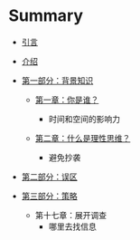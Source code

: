 # Summary

* [引言](README.md)
* [介绍](introduction.md)
* [第一部分：背景知识](第一部分：背景知识.md)

  * [第一章：你是谁？](第一章：你是谁？.md)

    * 时间和空间的影响力

  * [第二章：什么是理性思维？](第二章：什么是理性思维？.md)

    * 避免抄袭



* [第二部分：误区](第二部分：误区.md)
* [第三部分：策略](第三部分：策略.md)
  * 第十七章：展开调查
    * 哪里去找信息



